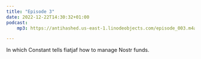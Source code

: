 ```yaml
---
title: "Episode 3"
date: 2022-12-22T14:30:32+01:00
podcast:
    mp3: https://antihashed.us-east-1.linodeobjects.com/episode_003.m4a

---
```

In which Constant tells fiatjaf how to manage Nostr funds.